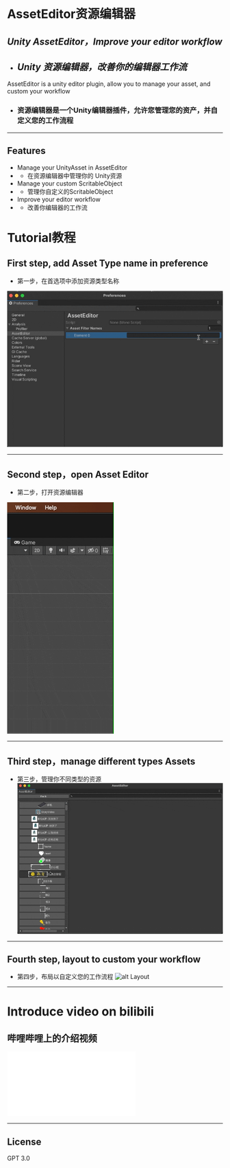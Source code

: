 # AssetEditor资源编辑器
## _Unity AssetEditor，Improve your editor workflow_
- ## _Unity 资源编辑器，改善你的编辑器工作流_
AssetEditor is a unity editor plugin, allow you to manage your asset, and custom your workflow
- ### 资源编辑器是一个Unity编辑器插件，允许您管理您的资产，并自定义您的工作流程
***
## Features
- Manage your UnityAsset in AssetEditor
- - 在资源编辑器中管理你的 Unity资源
- Manage your custom ScritableObject
- - 管理你自定义的ScritableObject
- Improve your editor workflow
- - 改善你编辑器的工作流

# Tutorial教程

## First step, add Asset Type name in preference
- 第一步，在首选项中添加资源类型名称

![alt Perference](Images/Perference.gif "Add Asset Type name in preference")
***
## Second step，open Asset Editor
- 第二步，打开资源编辑器

![alt Open](Images/Open.gif "Open AssetEditor")
***
## Third step，manage different types Assets
- 第三步，管理你不同类型的资源
![alt Manage](Images/Manage.gif "Manage different types Assets")
***
## Fourth step, layout to custom your workflow
- 第四步，布局以自定义您的工作流程
![alt Layout](Images/Layout.gif "Layout to custom your workflow")
***

# Introduce video on bilibili
## 哔哩哔哩上的介绍视频

<iframe src="//player.bilibili.com/player.html?aid=547789329&bvid=BV1vq4y1T7Yg&cid=404426061&page=1" scrolling="no" border="0" frameborder="no" framespacing="0" allowfullscreen="true"> </iframe>

***
## License
GPT 3.0